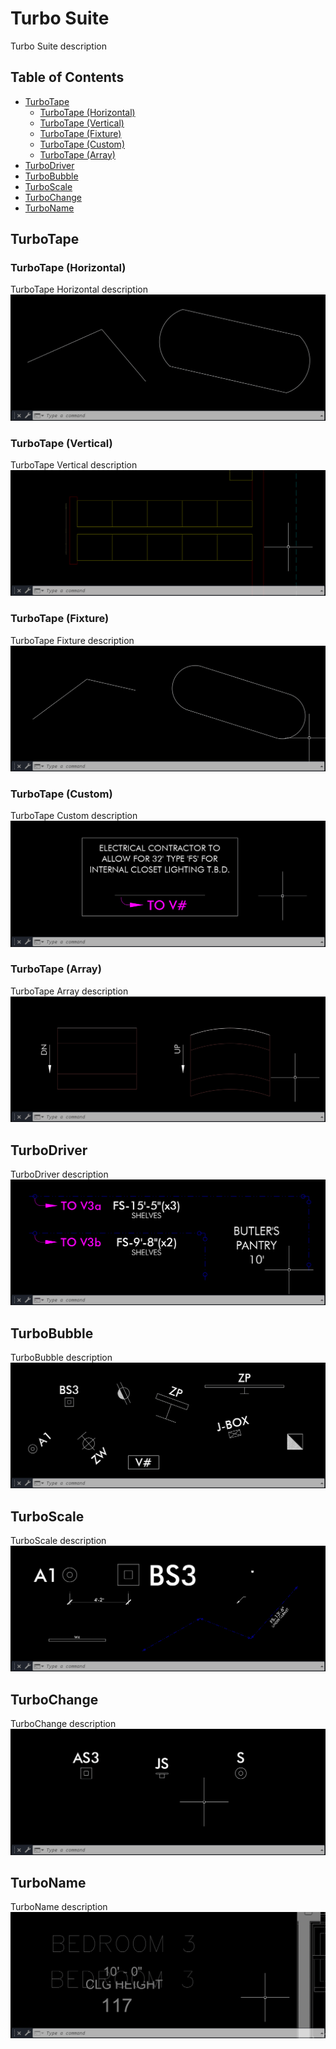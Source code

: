# Turbo Suite

Turbo Suite description


## Table of Contents

- [TurboTape](#turbotape)
  - [TurboTape (Horizontal)](#turbotape-(horizontal))
  - [TurboTape (Vertical)](#turbotape-(vertical))
  - [TurboTape (Fixture)](#turbotape-(fixture))
  - [TurboTape (Custom)](#turbotape-(custom))
  - [TurboTape (Array)](#turbotape-(array))
- [TurboDriver](#turbodriver)
- [TurboBubble](#turbobubble)
- [TurboScale](#turboscale)
- [TurboChange](#turbochange)
- [TurboName](#turboname)



## TurboTape

### TurboTape (Horizontal)
TurboTape Horizontal description
![TurboTape Horizontal gif](/GIF/TurboTape(Horizontal).gif)

### TurboTape (Vertical)
TurboTape Vertical description
![TurboTape Vertical gif](/GIF/TurboTape(Vertical).gif)

### TurboTape (Fixture)
TurboTape Fixture description
![TurboTape Fixture gif](/GIF/TurboTape(Fixture).gif)

### TurboTape (Custom)
TurboTape Custom description
![TurboTape Fixture gif](/GIF/TurboTape(Custom).gif)

### TurboTape (Array)
TurboTape Array description
![TurboTape Array gif](/GIF/TurboTape(Array).gif)

## TurboDriver
TurboDriver description
![TurboDriver gif](/GIF/TurboDriver.gif)

## TurboBubble
TurboBubble description
![TurboBubble gif](/GIF/TurboBubble.gif)

## TurboScale
TurboScale description
![TurboScale gif](/GIF/TurboScale.gif)

## TurboChange
TurboChange description
![TurboChange gif](/GIF/TurboChange.gif)

## TurboName
TurboName description
![TurboName gif](/GIF/TurboName.gif)

